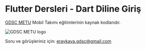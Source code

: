 # Flutter Dersleri - Dart Diline Giriş

[GDSC METU](https://gdsc.community.dev/middle-east-technical-university-cankaya-ankara-turkiye/) Mobil Takımı eğitimlerinin kaynak kodlarıdır. 

![GDSC METU logo](https://res.cloudinary.com/startup-grind/image/upload/c_fill,dpr_2.0,f_auto,g_center,h_1080,q_100,w_1080/v1/gcs/platform-data-dsc/chapter_banners/GDSC%20Middle%20East%20Technical%20University%20vertical%20color.png)

Soru ve görüşleriniz için: eraykaya.gdsc@gmail.com